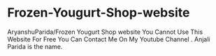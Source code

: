 # Frozen-Yougurt-Shop-website
AryanshuParida/Frozen Yougurt Shop website
You Cannot Use This Website For Free You Can Contact Me On My Youtube Channel . Anjali Parida is the name.
